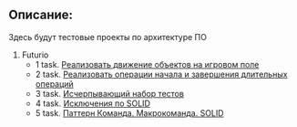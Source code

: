 ## Описание:

Здесь будут тестовые проекты по архитектуре ПО

1. Futurio
    - 1 task. [Реализовать движение объектов на игровом поле](arch_futurio/app/task1/README.md)
    - 2 task. [Реализовать операции начала и завершения длительных операций](arch_futurio/app/task2/README.md)
    - 3 task. [Исчерпывающий набор тестов](arch_futurio/app/task3/README.md)
    - 4 task. [Исключения по SOLID](arch_futurio/app/task4/README.md)
    - 5 task. [Паттерн Команда. Макрокоманда. SOLID](arch_futurio/app/task5/README.md)